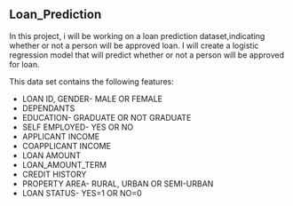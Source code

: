 ## Loan_Prediction
In this project, i will be working on a loan prediction dataset,indicating whether or not a person will be approved loan.
I will create a logistic regression model that will predict whether or not a person will be approved for loan.

This data set contains the following features: 
* LOAN ID, GENDER- MALE OR FEMALE
* DEPENDANTS
* EDUCATION- GRADUATE OR NOT GRADUATE
* SELF EMPLOYED- YES OR NO
* APPLICANT INCOME
* COAPPLICANT INCOME 
* LOAN AMOUNT
* LOAN_AMOUNT_TERM 
* CREDIT HISTORY 
* PROPERTY AREA- RURAL, URBAN OR SEMI-URBAN
* LOAN STATUS- YES=1 OR NO=0
